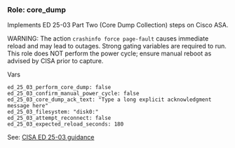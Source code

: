 ### Role: core_dump

Implements ED 25-03 Part Two (Core Dump Collection) steps on Cisco ASA.

WARNING: The action `crashinfo force page-fault` causes immediate reload and may lead to outages. Strong gating variables are required to run. This role does NOT perform the power cycle; ensure manual reboot as advised by CISA prior to capture.

Vars
```
ed_25_03_perform_core_dump: false
ed_25_03_confirm_manual_power_cycle: false
ed_25_03_core_dump_ack_text: "Type a long explicit acknowledgment message here"
ed_25_03_filesystem: "disk0:"
ed_25_03_attempt_reconnect: false
ed_25_03_expected_reload_seconds: 180
```

See: [CISA ED 25-03 guidance](https://www.cisa.gov/news-events/directives/supplemental-direction-ed-25-03-core-dump-and-hunt-instructions)


